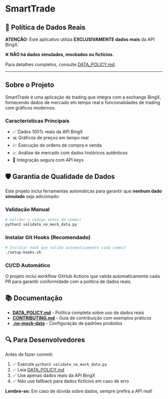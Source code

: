 # SmartTrade

## 🚨 Política de Dados Reais

**ATENÇÃO:** Este aplicativo utiliza **EXCLUSIVAMENTE dados reais** da API BingX. 

❌ **NÃO há dados simulados, mockados ou fictícios.**

Para detalhes completos, consulte [DATA_POLICY.md](DATA_POLICY.md).

---

## Sobre o Projeto

SmartTrade é uma aplicação de trading que integra com a exchange BingX, fornecendo dados de mercado em tempo real e funcionalidades de trading com gráficos modernos.

### Características Principais

- ✅ Dados 100% reais da API BingX
- 📊 Gráficos de preços em tempo real
- 💹 Execução de ordens de compra e venda
- 📈 Análise de mercado com dados históricos autênticos
- 🔐 Integração segura com API keys

## 🛡️ Garantia de Qualidade de Dados

Este projeto inclui ferramentas automáticas para garantir que **nenhum dado simulado** seja adicionado:

### Validação Manual

```bash
# Validar o código antes de commit
python3 validate_no_mock_data.py
```

### Instalar Git Hooks (Recomendado)

```bash
# Instalar hook que valida automaticamente cada commit
./setup-hooks.sh
```

### CI/CD Automático

O projeto inclui workflow GitHub Actions que valida automaticamente cada PR para garantir conformidade com a política de dados reais.

## 📚 Documentação

- **[DATA_POLICY.md](DATA_POLICY.md)** - Política completa sobre uso de dados reais
- **[CONTRIBUTING.md](CONTRIBUTING.md)** - Guia de contribuição com exemplos práticos
- **[.no-mock-data](.no-mock-data)** - Configuração de padrões proibidos

## 🔍 Para Desenvolvedores

Antes de fazer commit:

1. ✅ Execute `python3 validate_no_mock_data.py`
2. ✅ Leia [DATA_POLICY.md](DATA_POLICY.md)
3. ✅ Use apenas dados reais da API BingX
4. ✅ Não use fallback para dados fictícios em caso de erro

**Lembre-se:** Em caso de dúvida sobre dados, sempre prefira a API real!